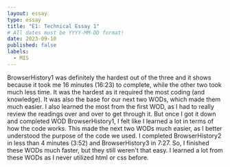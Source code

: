 ```yaml
---
layout: essay
type: essay
title: "E1: Technical Essay 1"
# All dates must be YYYY-MM-DD format!
date: 2023-09-10
published: false
labels:
  - MIS
---
```


BrowserHistory1 was definitely the hardest out of the three and it shows because it took me 16 minutes (16:23) to complete, while the other two took much less time. It was the hardest as it required the most coding (and knowledge). It was also the base for our next two WODs, which made them much easier. I also learned the most from the first WOD, as I had to really review the readings over and over to get through it. But once I got it down and completed WOD BrowserHistory1, I felt like I learned a lot in terms of how the code works. This made the next two WODs much easier, as I better understood the purpose of the code we used. I completed BrowserHistory2 in less than 4 minutes (3:52) and BrowserHistory3 in 7:27. So, I finished these WODs much faster, but they still weren't that easy. I learned a lot from these WODs as I never utilized html or css before.
